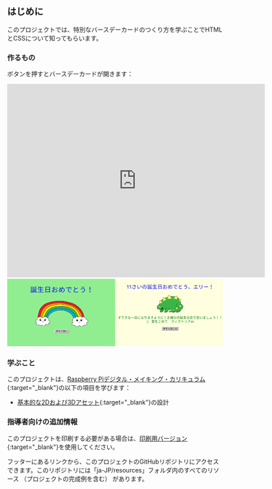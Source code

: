 ## はじめに

このプロジェクトでは、特別なバースデーカードのつくり方を学ぶことでHTMLとCSSについて知ってもらいます。

### 作るもの

ボタンを押すとバースデーカードが開きます：

<div class="trinket">
  <iframe src="https://trinket.io/embed/html/465ce55edb?outputOnly=true&start=result" width="600" height="450" frameborder="0" marginwidth="0" marginheight="0" allowfullscreen>
  </iframe>
  <img src="images/birthday-final.png">
</div>

### 学ぶこと

このプロジェクトは、[Raspberry Piデジタル・メイキング・カリキュラム](https://rpf.io/curriculum){:target="_blank"}の以下の項目を学びます：

+ [基本的な2Dおよび3Dアセット](https://www.raspberrypi.org/curriculum/design/creator){:target="_blank"}の設計

### 指導者向けの追加情報

このプロジェクトを印刷する必要がある場合は、[印刷用バージョン](https://projects.raspberrypi.org/ja-JP/projects/happy-birthday/print){:target="_blank"}を使用してください。

フッターにあるリンクから、このプロジェクトのGitHubリポジトリにアクセスできます。このリポジトリには「ja-JP/resources」フォルダ内のすべてのリソース （プロジェクトの完成例を含む） があります。